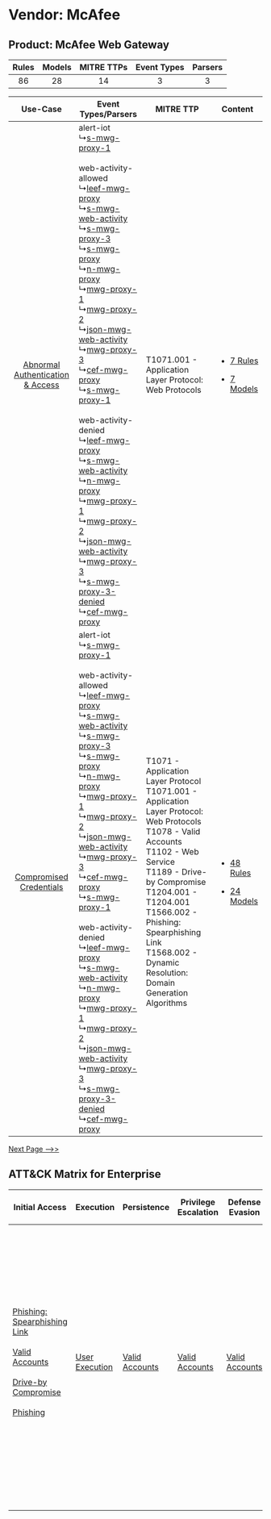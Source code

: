 Vendor: McAfee
==============
Product: McAfee Web Gateway
---------------------------
| Rules | Models | MITRE TTPs | Event Types | Parsers |
|:-----:|:------:|:----------:|:-----------:|:-------:|
|  86   |   28   |     14     |      3      |    3    |

|    Use-Case    | Event Types/Parsers    | MITRE TTP    | Content    |
|:----:| ---- | ---- | ---- |
| [Abnormal Authentication & Access](../../../UseCases/uc_abnormal_authentication_&_access.md) |  alert-iot<br> ↳[s-mwg-proxy-1](Ps/pC_smwgproxy1.md)<br><br> web-activity-allowed<br> ↳[leef-mwg-proxy](Ps/pC_leefmwgproxy.md)<br> ↳[s-mwg-web-activity](Ps/pC_smwgwebactivity.md)<br> ↳[s-mwg-proxy-3](Ps/pC_smwgproxy3.md)<br> ↳[s-mwg-proxy](Ps/pC_smwgproxy.md)<br> ↳[n-mwg-proxy](Ps/pC_nmwgproxy.md)<br> ↳[mwg-proxy-1](Ps/pC_mwgproxy1.md)<br> ↳[mwg-proxy-2](Ps/pC_mwgproxy2.md)<br> ↳[json-mwg-web-activity](Ps/pC_jsonmwgwebactivity.md)<br> ↳[mwg-proxy-3](Ps/pC_mwgproxy3.md)<br> ↳[cef-mwg-proxy](Ps/pC_cefmwgproxy.md)<br> ↳[s-mwg-proxy-1](Ps/pC_smwgproxy1.md)<br><br> web-activity-denied<br> ↳[leef-mwg-proxy](Ps/pC_leefmwgproxy.md)<br> ↳[s-mwg-web-activity](Ps/pC_smwgwebactivity.md)<br> ↳[n-mwg-proxy](Ps/pC_nmwgproxy.md)<br> ↳[mwg-proxy-1](Ps/pC_mwgproxy1.md)<br> ↳[mwg-proxy-2](Ps/pC_mwgproxy2.md)<br> ↳[json-mwg-web-activity](Ps/pC_jsonmwgwebactivity.md)<br> ↳[mwg-proxy-3](Ps/pC_mwgproxy3.md)<br> ↳[s-mwg-proxy-3-denied](Ps/pC_smwgproxy3denied.md)<br> ↳[cef-mwg-proxy](Ps/pC_cefmwgproxy.md)<br> | T1071.001 - Application Layer Protocol: Web Protocols<br>    | [<ul><li>7 Rules</li></ul><ul><li>7 Models</li></ul>](RM/r_m_mcafee_mcafee_web_gateway_Abnormal_Authentication_&_Access.md) |
|          [Compromised Credentials](../../../UseCases/uc_compromised_credentials.md)          |  alert-iot<br> ↳[s-mwg-proxy-1](Ps/pC_smwgproxy1.md)<br><br> web-activity-allowed<br> ↳[leef-mwg-proxy](Ps/pC_leefmwgproxy.md)<br> ↳[s-mwg-web-activity](Ps/pC_smwgwebactivity.md)<br> ↳[s-mwg-proxy-3](Ps/pC_smwgproxy3.md)<br> ↳[s-mwg-proxy](Ps/pC_smwgproxy.md)<br> ↳[n-mwg-proxy](Ps/pC_nmwgproxy.md)<br> ↳[mwg-proxy-1](Ps/pC_mwgproxy1.md)<br> ↳[mwg-proxy-2](Ps/pC_mwgproxy2.md)<br> ↳[json-mwg-web-activity](Ps/pC_jsonmwgwebactivity.md)<br> ↳[mwg-proxy-3](Ps/pC_mwgproxy3.md)<br> ↳[cef-mwg-proxy](Ps/pC_cefmwgproxy.md)<br> ↳[s-mwg-proxy-1](Ps/pC_smwgproxy1.md)<br><br> web-activity-denied<br> ↳[leef-mwg-proxy](Ps/pC_leefmwgproxy.md)<br> ↳[s-mwg-web-activity](Ps/pC_smwgwebactivity.md)<br> ↳[n-mwg-proxy](Ps/pC_nmwgproxy.md)<br> ↳[mwg-proxy-1](Ps/pC_mwgproxy1.md)<br> ↳[mwg-proxy-2](Ps/pC_mwgproxy2.md)<br> ↳[json-mwg-web-activity](Ps/pC_jsonmwgwebactivity.md)<br> ↳[mwg-proxy-3](Ps/pC_mwgproxy3.md)<br> ↳[s-mwg-proxy-3-denied](Ps/pC_smwgproxy3denied.md)<br> ↳[cef-mwg-proxy](Ps/pC_cefmwgproxy.md)<br> | T1071 - Application Layer Protocol<br>T1071.001 - Application Layer Protocol: Web Protocols<br>T1078 - Valid Accounts<br>T1102 - Web Service<br>T1189 - Drive-by Compromise<br>T1204.001 - T1204.001<br>T1566.002 - Phishing: Spearphishing Link<br>T1568.002 - Dynamic Resolution: Domain Generation Algorithms<br> | [<ul><li>48 Rules</li></ul><ul><li>24 Models</li></ul>](RM/r_m_mcafee_mcafee_web_gateway_Compromised_Credentials.md)        |
[Next Page -->>](2_ds_mcafee_mcafee_web_gateway.md)

ATT&CK Matrix for Enterprise
----------------------------
| Initial Access                                                                                                                                                                                                                                                                                | Execution                                                           | Persistence                                                         | Privilege Escalation                                                | Defense Evasion                                                     | Credential Access | Discovery | Lateral Movement                                                            | Collection | Command and Control                                                                                                                                                                                                                                                                                                                                                                                                                                                                                                                                                        | Exfiltration                                                                                                                                                                                                                                                                             | Impact                                                                  |
| --------------------------------------------------------------------------------------------------------------------------------------------------------------------------------------------------------------------------------------------------------------------------------------------- | ------------------------------------------------------------------- | ------------------------------------------------------------------- | ------------------------------------------------------------------- | ------------------------------------------------------------------- | ----------------- | --------- | --------------------------------------------------------------------------- | ---------- | -------------------------------------------------------------------------------------------------------------------------------------------------------------------------------------------------------------------------------------------------------------------------------------------------------------------------------------------------------------------------------------------------------------------------------------------------------------------------------------------------------------------------------------------------------------------------- | ---------------------------------------------------------------------------------------------------------------------------------------------------------------------------------------------------------------------------------------------------------------------------------------- | ----------------------------------------------------------------------- |
| [Phishing: Spearphishing Link](https://attack.mitre.org/techniques/T1566/002)<br><br>[Valid Accounts](https://attack.mitre.org/techniques/T1078)<br><br>[Drive-by Compromise](https://attack.mitre.org/techniques/T1189)<br><br>[Phishing](https://attack.mitre.org/techniques/T1566)<br><br> | [User Execution](https://attack.mitre.org/techniques/T1204)<br><br> | [Valid Accounts](https://attack.mitre.org/techniques/T1078)<br><br> | [Valid Accounts](https://attack.mitre.org/techniques/T1078)<br><br> | [Valid Accounts](https://attack.mitre.org/techniques/T1078)<br><br> |                   |           | [Internal Spearphishing](https://attack.mitre.org/techniques/T1534)<br><br> |            | [Web Service](https://attack.mitre.org/techniques/T1102)<br><br>[Application Layer Protocol: Web Protocols](https://attack.mitre.org/techniques/T1071/001)<br><br>[Dynamic Resolution](https://attack.mitre.org/techniques/T1568)<br><br>[Dynamic Resolution: Domain Generation Algorithms](https://attack.mitre.org/techniques/T1568/002)<br><br>[Proxy: Multi-hop Proxy](https://attack.mitre.org/techniques/T1090/003)<br><br>[Application Layer Protocol](https://attack.mitre.org/techniques/T1071)<br><br>[Proxy](https://attack.mitre.org/techniques/T1090)<br><br> | [Exfiltration Over C2 Channel](https://attack.mitre.org/techniques/T1041)<br><br>[Exfiltration Over Web Service: Exfiltration to Cloud Storage](https://attack.mitre.org/techniques/T1567/002)<br><br>[Exfiltration Over Web Service](https://attack.mitre.org/techniques/T1567)<br><br> | [Resource Hijacking](https://attack.mitre.org/techniques/T1496)<br><br> |